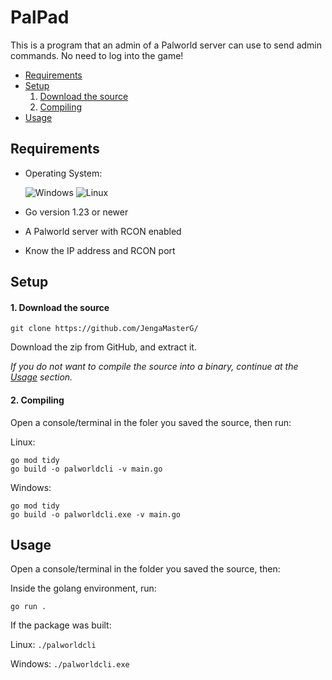 # PalPad
 This is a program that an admin of a Palworld server can use to send admin commands. No need to log into the game!

- [Requirements](#requirements)
- [Setup](#setup)
    1. [Download the source](#1-download-the-source)
    2. [Compiling](#2-compiling)
- [Usage](#usage)
## Requirements
 - Operating System:
 
    ![Windows](https://img.shields.io/badge/Windows-0078D6?style=for-the-badge&logo=windows&logoColor=white)  ![Linux](https://img.shields.io/badge/Linux-FCC624?style=for-the-badge&logo=linux&logoColor=black)
 - Go version 1.23 or newer
 - A Palworld server with RCON enabled
 - Know the IP address and RCON port

## Setup
#### 1. Download the source
`git clone https://github.com/JengaMasterG/`

Download the zip from GitHub, and extract it.

_If you do not want to compile the source into a binary, continue at the [Usage](#usage) section._

#### 2. Compiling
Open a console/terminal in the foler you saved the source, then run:

Linux:
```
go mod tidy
go build -o palworldcli -v main.go
```

Windows:
```
go mod tidy
go build -o palworldcli.exe -v main.go
```

## Usage
Open a console/terminal in the folder you saved the source, then:

Inside the golang environment, run:

`go run .`

If the package was built:

Linux: `./palworldcli`

Windows: `./palworldcli.exe`